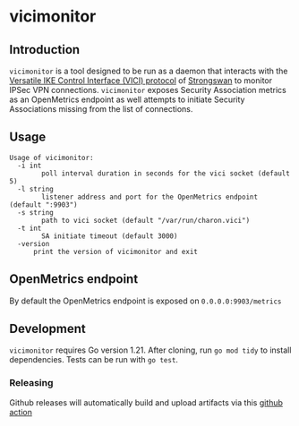 # vicimonitor

## Introduction
`vicimonitor` is a tool designed to be run as a daemon that interacts with the [Versatile IKE Control Interface (VICI) protocol](https://www.strongswan.org/apidoc/md_src_libcharon_plugins_vici_README.html) of [Strongswan](https://www.strongswan.org) to monitor IPSec VPN connections.
`vicimonitor` exposes Security Association metrics as an OpenMetrics endpoint as well attempts to initiate Security Associations missing from the list of connections.

## Usage
```$ vicimonitor --help
Usage of vicimonitor:
  -i int
    	poll interval duration in seconds for the vici socket (default 5)
  -l string
    	listener address and port for the OpenMetrics endpoint (default ":9903")
  -s string
    	path to vici socket (default "/var/run/charon.vici")
  -t int
    	SA initiate timeout (default 3000)
  -version
      print the version of vicimonitor and exit
```

## OpenMetrics endpoint
By default the OpenMetrics endpoint is exposed on `0.0.0.0:9903/metrics`

## Development
`vicimonitor` requires Go version 1.21.
After cloning, run `go mod tidy` to install dependencies.
Tests can be run with `go test`.

### Releasing
Github releases will automatically build and upload artifacts via this [github action](.github/workflows/release.yaml)
